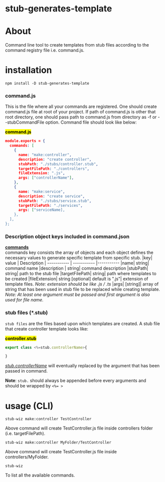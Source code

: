 # stub-generates-template

# About
Command line tool to create templates from stub files according to the command registry file i.e. command.js.

# installation
```npm
npm install -D stub-generates-template
```

### command.js
This is the file where all your commands are registered. One should create command.js file at root of your project. If path of command.js is other that root directory, one should pass path to command.js from directory as -f or --stubCommandFile option. Command file should look like below:

<mark>**command.js**</mark>
```json
module.exports = {
  commands: [
    {
      name: "make:controller",
      description: "create controller",
      stubPath: "./stubs/controller.stub",
      targetFilePath: "./controllers",
      fileExtension: ".js",
      args: ["controllerName"],
    },
    {
      name: "make:service",
      description: "create service",
      stubPath: "./stubs/service.stub",
      targetFilePath: "./services",
      args: ["serviceName],
    },
  ],
};
```
### Description object keys included in command.json
<u>**commands**</u> <br>
commands key consists the array of objects and each object defines the necessary values to generate specific template from specific stub. 
|key| value | Description
| ----------- | ----------- |----------- 
|name| string| command name
|description | string| command description
|stubPath| string|  path to the stub file
|targetFilePath| string| path where templates to be created
|fileExtension| string [optional] default is ".js"| extension of template files. *Note: extension should be like .js / .ts*
|args| [string]| array of string that has been used in stub file to be replaced while creating template. *Note: At least one argument must be passed and first argument is also used for file name.*

### stub files (*.stub)
`stub files` are the files based upon which templates are created. A stub file that create controller template looks like: 

<mark>**controller.stub**</mark>
```js
export class <%=stub.controllerName>{

}

```
<u>*stub.controllerName*</u> will eventually replaced by the argument that has been passed in command.

**Note**: `stub.` should always be appended before every arguments and should be wrapped by `<%= >`


# usage (CLI)
```
stub-wiz make:controller TestController
```
Above command will create TestController.js file inside controllers folder (i.e. targetFilePath).

```
stub-wiz make:controller MyFolder/TestController
```
Above command will create TestController.js file inside controllers/MyFolder.

```
stub-wiz
```
To list all the available commands.